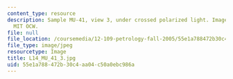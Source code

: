 ```yaml
---
content_type: resource
description: Sample MU-41, view 3, under crossed polarized light. Image courtesy of
  MIT OCW.
file: null
file_location: /coursemedia/12-109-petrology-fall-2005/55e1a788472b30c4aa04c50a0ebc986a_L14_MU_41_3.jpg
file_type: image/jpeg
resourcetype: Image
title: L14_MU_41_3.jpg
uid: 55e1a788-472b-30c4-aa04-c50a0ebc986a
---
```

